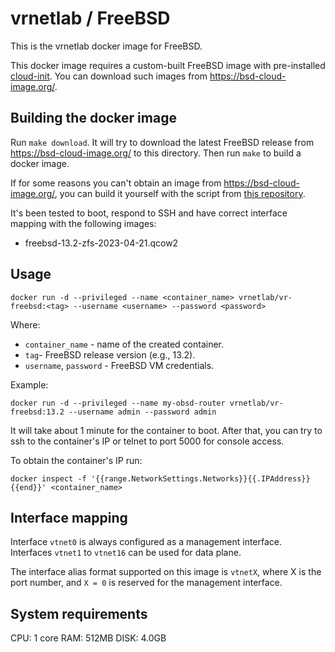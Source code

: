 # vrnetlab / FreeBSD

This is the vrnetlab docker image for FreeBSD.

This docker image requires a custom-built FreeBSD image with pre-installed [cloud-init](https://cloudinit.readthedocs.io/en/latest/). You can download such images from https://bsd-cloud-image.org/.

## Building the docker image

Run `make download`. It will try to download the latest FreeBSD release from https://bsd-cloud-image.org/ to this directory. Then run `make` to build a docker image.

If for some reasons you can't obtain an image from https://bsd-cloud-image.org/, you can build it yourself with the script from [this repository](https://github.com/goneri/pcib).

It's been tested to boot, respond to SSH and have correct interface mapping
with the following images:

* freebsd-13.2-zfs-2023-04-21.qcow2

## Usage

```
docker run -d --privileged --name <container_name> vrnetlab/vr-freebsd:<tag> --username <username> --password <password>
```

Where:

* `container_name` - name of the created container.
* `tag`- FreeBSD release version (e.g., 13.2).
* `username`, `password` - FreeBSD VM credentials.

Example:

```
docker run -d --privileged --name my-obsd-router vrnetlab/vr-freebsd:13.2 --username admin --password admin
```

It will take about 1 minute for the container to boot. After that, you can try to ssh to the container's IP or telnet to port 5000 for console access.

To obtain the container's IP run:

```
docker inspect -f '{{range.NetworkSettings.Networks}}{{.IPAddress}}{{end}}' <container_name>
```

## Interface mapping

Interface `vtnet0` is always configured as a management interface. Interfaces `vtnet1` to `vtnet16` can be used for data plane.

The interface alias format supported on this image is `vtnetX`, where X is the port number, and `X = 0` is reserved for the management interface.

## System requirements

CPU: 1 core
RAM: 512MB
DISK: 4.0GB
